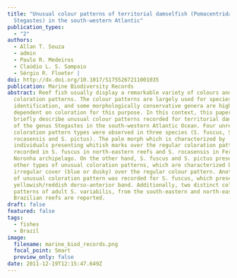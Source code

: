 ```yaml
---
title: "Unusual colour patterns of territorial damselfish (Pomacentridae:
  Stegastes) in the south-western Atlantic"
publication_types:
  - "2"
authors:
  - Allan T. Souza
  - admin
  - Paulo R. Medeiros
  - Claúdio L. S. Sampaio
  - Sérgio R. Floeter |
doi: http://dx.doi.org/10.1017/S1755267211001035
publication: Marine Biodiversity Records
abstract: Reef fish usually display a remarkable variety of colours and
  coloration patterns. The colour patterns are largely used for species
  identification, and some morphologically conservative genera are highly
  dependent on coloration for this purpose. In this context, this paper aims to
  briefly describe unusual colour patterns recorded for territorial damselfish
  of the genus Stegastes in the south-western Atlantic Ocean. Four unreported
  coloration pattern types were observed in three species (S. fuscus, S.
  rocasensis and S. pictus). The pale morph which is characterized by
  individuals presenting whitish marks over the regular coloration pattern was
  recorded in S. fuscus in north-eastern reefs and S. rocasensis in Fernando de
  Noronha archipelago. On the other hand, S. fuscus and S. pictus presented
  other types of unusual coloration patterns, which are characterized by an
  irregular cover (blue or dusky) over the regular colour pattern. Another type
  of unusual coloration pattern was recorded for S. fuscus, which presented a
  yellowish/reddish dorso-anterior band. Additionally, two distinct colour
  patterns of adult S. variabilis, from the south-eastern and north-eastern
  Brazilian reefs are reported.
draft: false
featured: false
tags:
  - fishes
  - Brazil
image:
  filename: marine_biod_records.png
  focal_point: Smart
  preview_only: false
date: 2011-12-19T12:15:47.649Z
---
```

